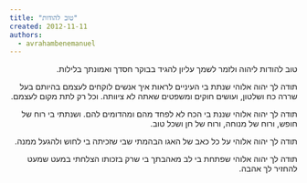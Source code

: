 ```yaml
---
title: "טוב להודות"
created: 2012-11-11
authors: 
  - avrahambenemanuel
---
```

<div dir="rtl">
טוב להודות ליהוה ולזמר לשמך עליון להגיד בבוקר חסדך ואמונתך בלילות.

תודה לך יהוה אלוהי שנתת בי העיניים לראות איך אנשים לוקחים לעצמם בהיותם בעל שררה כח ושלטון, ועושים חוקים ומשפטים שאתה לא ציוותה. וכל רק לתת מקום לעצמם.

תודה לך יהוה אלוהי שננת בי הכח לא לפחד מהם ומהדומים להם. ושנתתי בי רוח של חופש, ורוח של מנוחה, ורוח של חן ושכל טוב.

תודה לך יהוה אלוהי על כל כאב של האגו הבהמתי שבי שזכיתה בי לחוש ולהגעל ממנה.

תודה לך יהוה אלוהי שפתחת בי לב מאהבתך בי שרק בזכותו הצלחתי במעט שמעט להחזיר לך אהבה.
</div>
